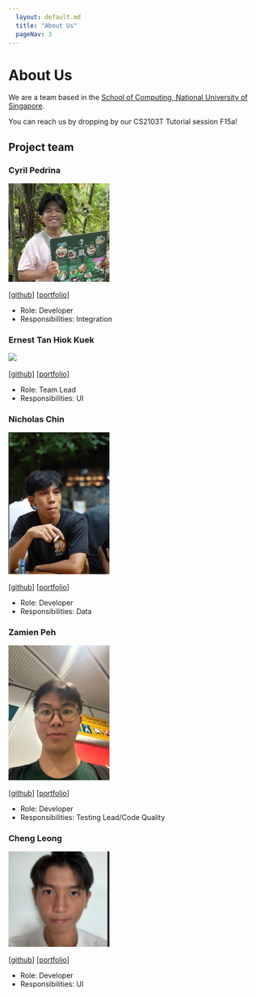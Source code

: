 ```yaml
---
  layout: default.md
  title: "About Us"
  pageNav: 3
---
```

# About Us

<!-- * Table of Contents -->
<page-nav-print />

We are a team based in the [School of Computing, National University of Singapore](http://www.comp.nus.edu.sg).

You can reach us by dropping by our CS2103T Tutorial session F15a!

## Project team

### Cyril Pedrina

<img src="images/cyfake.png" width="200px">

[[github](https://github.com/cyfake)]
[[portfolio](team/cyfake.md)]

* Role: Developer
* Responsibilities: Integration

### Ernest Tan Hiok Kuek

<img src="images/hiokkuek.png" width="200px">

[[github](http://github.com/hiokkuek)]
[[portfolio](team/hiokkuek.md)]

* Role: Team Lead
* Responsibilities: UI

### Nicholas Chin

<img src="images/lanjia0.png" width="200px">

[[github](http://github.com/lanjia0)] [[portfolio](team/lanjia0.md)]

* Role: Developer
* Responsibilities: Data

### Zamien Peh
<img src="images/zpnoob.png" width="200px">

[[github](http://github.com/zpnoob)]
[[portfolio](team/zpnoob.md)]

* Role: Developer
* Responsibilities: Testing Lead/Code Quality

### Cheng Leong
<img src="images/chengleong.png" width="200px">

[[github](http://github.com/chengleong)]
[[portfolio](team/chengleong.md)]

* Role: Developer
* Responsibilities: UI

